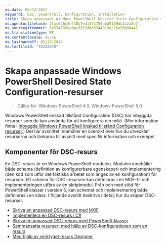 ```yaml
---
ms.date: 06/12/2017
keywords: DSC, powershell, konfiguration, installation
title: Skapa anpassade Windows PowerShell Desired State Configuration-resurser
ms.openlocfilehash: f1ac626c5ef18b7ed14f3754ab39139db2a2a2d7
ms.sourcegitcommit: 54534635eedacf531d8d6344019dc16a50b8b441
ms.translationtype: MT
ms.contentlocale: sv-SE
ms.lasthandoff: 05/17/2018
ms.locfileid: "34222378"
---
```

# <a name="build-custom-windows-powershell-desired-state-configuration-resources"></a>Skapa anpassade Windows PowerShell Desired State Configuration-resurser

> Gäller för: Windows PowerShell 4.0, Windows PowerShell 5.0

Windows PowerShell önskad tillstånd Configuration (DSC) har inbyggda resurser som du kan använda för att konfigurera din miljö. (Mer information finns i [inbyggda Windows PowerShell önskad tillstånd Configuration resurser](builtInResource.md).) Det här avsnittet innehåller en översikt över hur du utvecklar resurserna och länkarna till avsnitt med specifik information och exempel.

## <a name="dsc-resource-components"></a>Komponenter för DSC-resurs

En DSC-resurs är en Windows PowerShell-modulen. Modulen innehåller både schema (definition av konfigurerbara egenskaper) och implementering (den kod som utför det faktiska arbetet som anges av en konfiguration) för resursen. Ett schema för DSC-resursen kan definieras i en MOF-fil och implementeringen utförs av en skriptmodul. Från och med stöd för PowerShell klasser i version 5, kan schemat och implementering både definieras i en klass. I följande avsnitt beskrivs i detalj hur du skapar DSC-resurser.

* [Skriva en anpassad DSC-resurs med MOF](authoringResourceMOF.md)
* [Implementera en DSC-resurs i C#](authoringResourceMofCS.md)
* [Skriva en anpassad DSC-resurs med PowerShell-klasser](authoringResourceClass.md)
* [Sammansatta resurser: med hjälp av DSC-konfigurationen som en resurs](authoringResourceComposite.md)
* [Med hjälp av verktyget resurs Designer](authoringResourceMofDesigner.md)